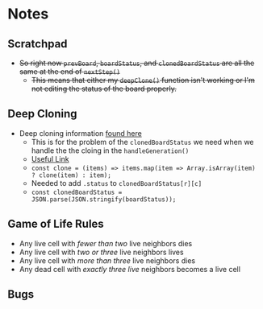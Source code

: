 # Notes

## Scratchpad

- ~~So right now `prevBoard`, `boardStatus`, and `clonedBoardStatus` are all the same at the end of `nextStep()`~~
  - ~~This means that either my `deepClone()` function isn't working or I'm not editing the status of the board properly.~~

## Deep Cloning

- Deep cloning information [found here](https://dev.to/samanthaming/how-to-deep-clone-an-array-in-javascript-3cig)
  - This is for the problem of the `clonedBoardStatus` we need when we handle the the cloing in the `handleGeneration()`
  - [Useful Link](http://jsben.ch/q2ez1)
  - `const clone = (items) => items.map(item => Array.isArray(item) ? clone(item) : item);`
  - Needed to add `.status` to `clonedBoardStatus[r][c]`
  - `const clonedBoardStatus = JSON.parse(JSON.stringify(boardStatus));`

## Game of Life Rules

- Any live cell with _fewer than two_ live neighbors dies
- Any live cell with _two or three_ live neighbors lives
- Any live cell with _more than three_ live neighbors dies
- Any dead cell with _exactly three live_ neighbors becomes a live cell

## Bugs
